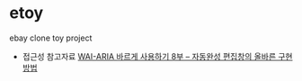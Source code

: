 # etoy
ebay clone toy project
- 접근성 참고자료
[WAI-ARIA 바르게 사용하기 8부 – 자동완성 편집창의 올바른 구현방법](https://nuli.navercorp.com/community/article/1133011)

